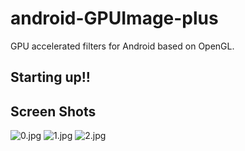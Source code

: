 # android-GPUImage-plus
GPU accelerated filters for Android based on OpenGL. 

## Starting up!! ##


## Screen Shots ##

![0.jpg](https://bitbucket.org/repo/RKKRxx/images/2293608762-0.jpg)
![1.jpg](https://bitbucket.org/repo/RKKRxx/images/3236779768-1.jpg)
![2.jpg](https://bitbucket.org/repo/RKKRxx/images/1829531775-2.jpg)